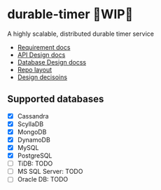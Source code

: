 # durable-timer 🚧WIP🚧
A highly scalable, distributed durable timer service

* [Requirement docs](./REQUIREMENTS.md)
* [API Design docs](./docs/design/api-design.md)
* [Database Design docss](./docs/design/database-design.md)
* [Repo layout](./docs/repo-layout.md)
* [Design decisoins](./DECISION_LOG.md)



## Supported databases
* [x] Cassandra
* [x] ScyllaDB
* [x] MongoDB
* [x] DynamoDB
* [x] MySQL
* [x] PostgreSQL
* [ ] TiDB: TODO
* [ ] MS SQL Server: TODO
* [ ] Oracle DB: TODO